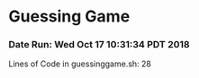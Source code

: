 # Guessing Game
### Date Run: Wed Oct 17 10:31:34 PDT 2018
Lines of Code in guessinggame.sh:       28
